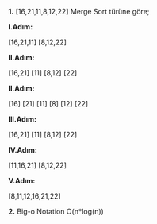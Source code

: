 **1.** [16,21,11,8,12,22] Merge Sort türüne göre;

**I.Adım:**

[16,21,11]          [8,12,22]

**II.Adım:**

[16,21] [11]        [8,12]  [22]

**II.Adım:**

[16] [21] [11]      [8] [12] [22]

**III.Adım:**

[16,21] [11]        [8,12]  [22]

**IV.Adım:**

[11,16,21]          [8,12,22]

**V.Adım:**

[8,11,12,16,21,22]

**2.** Big-o Notation O(n*log(n))
